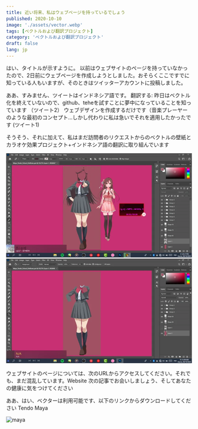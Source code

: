 ```yaml
---
title: 近い将来、私はウェブページを持っているでしょう
published: 2020-10-10
image: './assets/vector.webp'
tags: [ベクトルおよび翻訳プロジェクト]
category: 'ベクトルおよび翻訳プロジェクト'
draft: false 
lang: jp
---
```


はい、タイトルが示すように。 以前はウェブサイトのページを持っていなかったので、2日前にウェブページを作成しようとしました。おそらくここですでに知っている人もいますが、そのときはツイッターアカウントに投稿しました。

ああ、すみません、ツイートはインドネシア語です。
翻訳する: 昨日はベクトル化を終えていないので、github、teheを試すことに夢中になっていることを知っています （ツイート2）
ウェブデザインを作成するだけです（音楽プレーヤーのような最初のコンセプト...しかし代わりに私は急いでそれを適用したかったです (ツイート1)

そうそう、それに加えて、私はまだ訪問者のリクエストからのベクトルの壁紙とカラオケ効果プロジェクト+インドネシア語の翻訳に取り組んでいます

![IMAGE](./assets/Starira-vector.webp)
![image](./assets/vector.webp)

ウェブサイトのページについては、次のURLからアクセスしてください。それでも、まだ混乱しています。Website
次の記事でお会いしましょう、そしてあなたの健康に気をつけてください

ああ、はい、ベクターは利用可能です、以下のリンクからダウンロードしてください
Tendo Maya

![maya](./maya.jpg)
